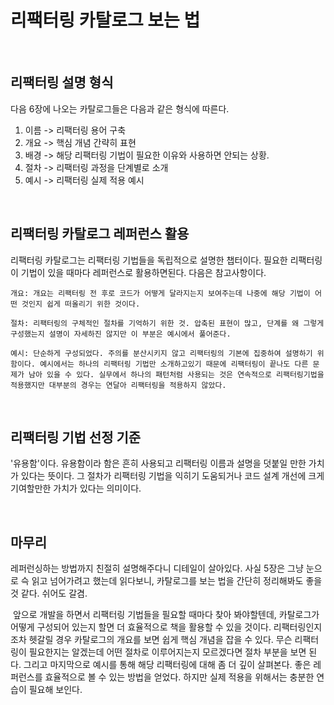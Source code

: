 # 리팩터링 카탈로그 보는 법

<br>

## 리팩터링 설명 형식

다음 6장에 나오는 카탈로그들은 다음과 같은 형식에 따른다.

1. 이름 -> 리팩터링 용어 구축
2. 개요 -> 핵심 개념 간략히 표현
3. 배경 -> 해당 리팩터링 기법이 필요한 이유와 사용하면 안되는 상황.
4. 절차 -> 리팩터링 과정을 단계별로 소개
5. 예시 -> 리팩터링 실제 적용 예시

<br>

## 리팩터링 카탈로그 레퍼런스 활용

리팩터링 카탈로그는 리팩터링 기법들을 독립적으로 설명한 챕터이다. 필요한 리팩터링이 기법이 있을 때마다 레퍼런스로 활용하면된다. 다음은 참고사항이다.

```
개요: 개요는 리팩터링 전 후로 코드가 어떻게 달라지는지 보여주는데 나중에 해당 기법이 어떤 것인지 쉽게 떠올리기 위한 것이다.

절차: 리팩터링의 구체적인 절차를 기억하기 위한 것. 압축된 표현이 많고, 단계를 왜 그렇게 구성했는지 설명이 자세하진 않지만 이 부분은 예시에서 풀어준다.

예시: 단순하게 구성되었다. 주의를 분산시키지 않고 리팩터링의 기본에 집중하여 설명하기 위함이다. 예시에서는 하나의 리팩터링 기법만 소개하고있기 때문에 리팩터링이 끝나도 다른 문제가 남아 있을 수 있다. 실무에서 하나의 패턴처럼 사용되는 것은 연속적으로 리팩터링기법을 적용했지만 대부분의 경우는 연달아 리팩터링을 적용하지 않았다.
```

<br>

## 리팩터링 기법 선정 기준

'유용함'이다. 유용함이라 함은 흔히 사용되고 리팩터링 이름과 설명을 덧붙일 만한 가치가 있다는 뜻이다. 그 절차가 리팩터링 기법을 익히기 도움되거나 코드 설계 개선에 크게 기여할만한 가치가 있다는 의미이다.

<br>

## 마무리

레퍼런싱하는 방법까지 친절히 설명해주다니 디테일이 살아있다. 사실 5장은 그냥 눈으로 슥 읽고 넘어가려고 했는데 읽다보니, 카탈로그를 보는 법을 간단히 정리해봐도 좋을 것 같다. 쉬어도 갈겸.  
 
&nbsp;앞으로 개발을 하면서 리팩터링 기법들을 필요할 때마다 찾아 봐야할텐데, 카탈로그가 어떻게 구성되어 있는지 할면 더 효율적으로 책을 활용할 수 있을 것이다. 리팩터링인지 조차 헷갈릴 경우 카탈로그의 개요를 보면 쉽게 핵심 개념을 잡을 수 있다. 무슨 리팩터링이 필요한지는 알겠는데 어떤 절차로 이루어지는지 모르겠다면 절차 부분을 보면 된다. 그리고 마지막으로 예시를 통해 해당 리팩터링에 대해 좀 더 깊이 살펴본다. 좋은 레퍼런스를 효율적으로 볼 수 있는 방법을 얻었다. 하지만 실제 적용을 위해서는 충분한 연습이 필요해 보인다.
